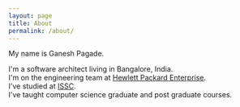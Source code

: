 ```yaml
---
layout: page
title: About
permalink: /about/
---
```


My name is Ganesh Pagade.

I'm a software architect living in Bangalore, India.  
I'm on the engineering team at [Hewlett Packard Enterprise](http://www.hpe.com/).  
I've studied at [ISSC](http://issc.unipune.ac.in/).  
I've taught computer science graduate and post graduate courses.  

